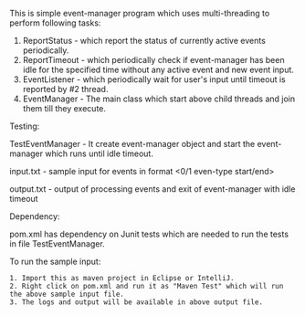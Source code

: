 This is simple event-manager program which uses multi-threading to perform following tasks:

  1. ReportStatus - which report the status of currently active events periodically.
  2. ReportTimeout - which periodically check if event-manager has been idle for the specified time 
                     without any active event and new event input.
  3. EventListener -  which periodically wait for user's input until timeout is reported by #2 thread.
  4. EventManager - The main class which start above child threads and join them till they execute.
  
  Testing:
  
  TestEventManager - It create event-manager object and start the event-manager which runs until idle timeout.
  
  input.txt - sample input for events in format <0/1 even-type start/end> <ipAddress> <machineName>
  
  output.txt - output of processing events and exit of event-manager with idle timeout
  
  Dependency:
  
  pom.xml has dependency on Junit tests which are needed to run the tests in file TestEventManager.
  
  To run the sample input:
  
    1. Import this as maven project in Eclipse or IntelliJ.
    2. Right click on pom.xml and run it as "Maven Test" which will run the above sample input file.
    3. The logs and output will be available in above output file.
  
                   
